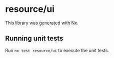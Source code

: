 # resource/ui

This library was generated with [Nx](https://nx.dev).

## Running unit tests

Run `nx test resource/ui` to execute the unit tests.
